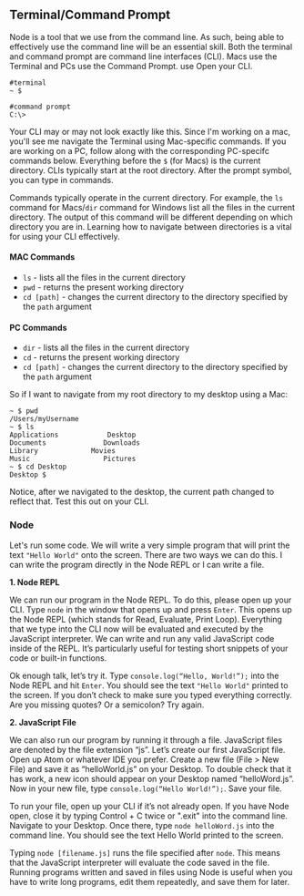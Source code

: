 ## Terminal/Command Prompt

Node is a tool that we use from the command line. As such, being able to effectively use the command line will be an essential skill. Both the terminal and command prompt are command line interfaces (CLI). Macs use the Terminal and PCs use the Command Prompt. use Open your CLI.

```
#terminal
~ $
```

```
#command prompt
C:\>
```

Your CLI may or may not look exactly like this. Since I'm working on a mac, you'll see me navigate the Terminal using Mac-specific commands. If you are working on a PC, follow along with the corresponding PC-specifc commands below. Everything before the `$` (for Macs) is the current directory. CLIs typically start at the root directory. After the prompt symbol, you can type in commands.

Commands typically operate in the current directory. For example, the `ls` command for Macs/`dir` command for Windows list all the files in the current directory. The output of this command will be different depending on which directory you are in. Learning how to navigate between directories is a vital for using your CLI effectively.

#### MAC Commands
* `ls` - lists all the files in the current directory
* `pwd` - returns the present working directory
* `cd [path]` - changes the current directory to the directory specified by the `path` argument

#### PC Commands
* `dir` - lists all the files in the current directory
* `cd` - returns the present working directory
* `cd [path]` - changes the current directory to the directory specified by the `path` argument

So if I want to navigate from my root directory to my desktop using a Mac:

```
~ $ pwd
/Users/myUsername
~ $ ls
Applications			Desktop				
Documents			   Downloads			
Library			 	Movies				
Music				   Pictures
~ $ cd Desktop
Desktop $		
```

Notice, after we navigated to the desktop, the current path changed to reflect that. Test this out on your CLI.

### Node

Let's run some code. We will write a very simple program that will print the text `"Hello World"` onto the screen. There are two ways we can do this. I can write the program directly in the Node REPL or I can write a file.

**1. Node REPL**

We can run our program in the Node REPL. To do this, please open up your CLI. Type `node` in the window that opens up and press `Enter`. This opens up the Node REPL (which stands for Read, Evaluate, Print Loop). Everything that we type into the CLI now will be evaluated and executed by the JavaScript interpreter. We can write and run any valid JavaScript code inside of the REPL. It’s particularly useful for testing short snippets of your code or built-in functions.

Ok enough talk, let’s try it. Type `console.log(“Hello, World!”);` into the Node REPL and hit `Enter`. You should see the text `"Hello World"` printed to the screen. If you don’t check to make sure you typed everything correctly. Are you missing quotes? Or a semicolon? Try again.

**2. JavaScript File**

We can also run our program by running it through a file. JavaScript files are denoted by the file extension “js”. Let’s create our first JavaScript file. Open up Atom or whatever IDE you prefer. Create a new file (File > New File) and save it as “helloWorld.js” on your Desktop. To double check that it has work, a new icon should appear on your Desktop named “helloWord.js”. Now in your new file, type `console.log(“Hello World!”);`. Save your file.

To run your file, open up your CLI if it’s not already open. If you have Node open, close it by typing Control + C twice or ".exit" into the command line. Navigate to your Desktop. Once there, type `node helloWord.js` into the command line. You should see the text Hello World printed to the screen.

Typing `node [filename.js]` runs the file specified after `node`. This means that the JavaScript interpreter will evaluate the code saved in the file. Running programs written and saved in files using Node is useful when you have to write long programs, edit them repeatedly, and save them for later.
